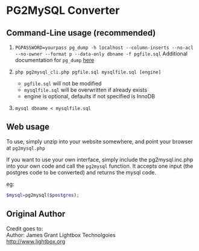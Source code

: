 # PG2MySQL Converter

## Command-Line usage (recommended)

1. `PGPASSWORD=yourpass pg_dump -h localhost --column-inserts --no-acl --no-owner --format p --data-only dbname -f pgfile.sql`
    Additional documentation for `pg_dump` [here](http://www.postgresql.org/docs/9.3/static/app-pgdump.html)
    
1. `php pg2mysql_cli.php pgfile.sql mysqlfile.sql [engine]`
    * `pgfile.sql` will not be modified
    * `mysqlfile.sql` will be overwritten if already exists
    * engine is optional, defaults if not specified is InnoDB
    
1. `mysql dbname < mysqlfile.sql`
  
## Web usage

To use, simply unzip into your website somewhere, and point your browser at `pg2mysql.php`

If you want to use your own interface, simply include the pg2mysql.inc.php into your own code and call the `pg2mysql` function.  It accepts one input (the postgres code to be converted) and returns the mysql code.

eg:
 
```php
$mysql=pg2mysql($postgres);
```

## Original Author
Credit goes to:  
Author: James Grant
Lightbox Technolgoies  
http://www.lightbox.org  